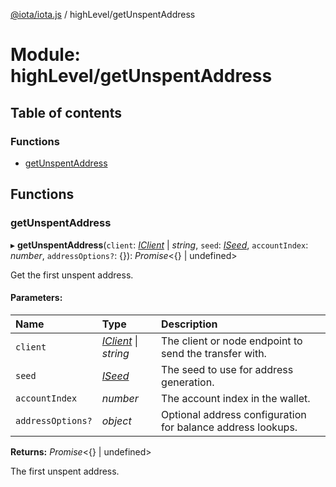 [@iota/iota.js](../README.md) / highLevel/getUnspentAddress

# Module: highLevel/getUnspentAddress

## Table of contents

### Functions

- [getUnspentAddress](highlevel_getunspentaddress.md#getunspentaddress)

## Functions

### getUnspentAddress

▸ **getUnspentAddress**(`client`: [*IClient*](../interfaces/models_iclient.iclient.md) \| *string*, `seed`: [*ISeed*](../interfaces/models_iseed.iseed.md), `accountIndex`: *number*, `addressOptions?`: {}): *Promise*<{} \| undefined\>

Get the first unspent address.

#### Parameters:

Name | Type | Description |
:------ | :------ | :------ |
`client` | [*IClient*](../interfaces/models_iclient.iclient.md) \| *string* | The client or node endpoint to send the transfer with.   |
`seed` | [*ISeed*](../interfaces/models_iseed.iseed.md) | The seed to use for address generation.   |
`accountIndex` | *number* | The account index in the wallet.   |
`addressOptions?` | *object* | Optional address configuration for balance address lookups.   |

**Returns:** *Promise*<{} \| undefined\>

The first unspent address.
